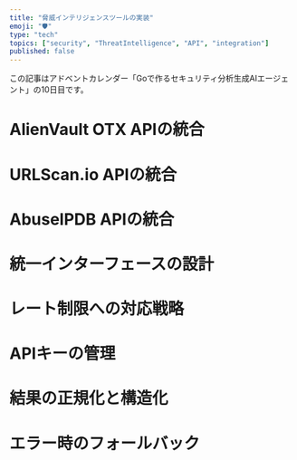 ```yaml
---
title: "脅威インテリジェンスツールの実装"
emoji: "🛡️"
type: "tech"
topics: ["security", "ThreatIntelligence", "API", "integration"]
published: false
---
```


この記事はアドベントカレンダー「Goで作るセキュリティ分析生成AIエージェント」の10日目です。

# AlienVault OTX APIの統合

# URLScan.io APIの統合

# AbuseIPDB APIの統合

# 統一インターフェースの設計

# レート制限への対応戦略

# APIキーの管理

# 結果の正規化と構造化

# エラー時のフォールバック
